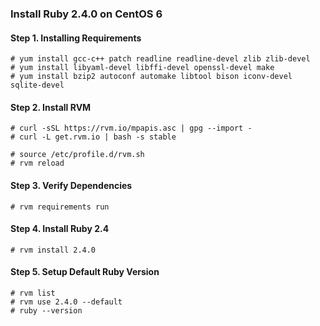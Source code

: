 ### Install Ruby 2.4.0 on CentOS 6

#### Step 1. Installing Requirements

```
# yum install gcc-c++ patch readline readline-devel zlib zlib-devel
# yum install libyaml-devel libffi-devel openssl-devel make
# yum install bzip2 autoconf automake libtool bison iconv-devel sqlite-devel
```

#### Step 2. Install RVM
```
# curl -sSL https://rvm.io/mpapis.asc | gpg --import -
# curl -L get.rvm.io | bash -s stable

# source /etc/profile.d/rvm.sh
# rvm reload
```

#### Step 3. Verify Dependencies

```
# rvm requirements run
```

#### Step 4. Install Ruby 2.4

```
# rvm install 2.4.0
```

#### Step 5. Setup Default Ruby Version

```
# rvm list
# rvm use 2.4.0 --default
# ruby --version
```


